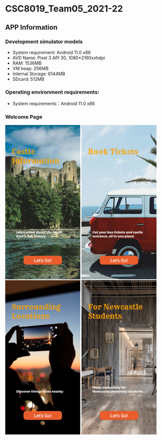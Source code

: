 # CSC8019_Team05_2021-22
## APP Information

### Development simulator models
-   System requirement: Android 11.0 x86
-   AVD Name:         Pixel 3 API 30, 1080*2160xxhdpi 
-   RAM:              1536MB
-   VM heap:          256MB
-   Internal Storage: 6144MB
-   SDcard:           512MB

### Operating environment requirements:
-   System requirements：Android 11.0 x86

### Welcome Page
<img src="https://github.com/Dennisjiao/TravelAPP/blob/main/TrealAppImage/Screenshot_20220611-192345.jpg" width="240px"> <img src="https://github.com/Dennisjiao/TravelAPP/blob/main/TrealAppImage/Screenshot_20220611-192351.jpg" width="240px">
<img src="https://github.com/Dennisjiao/TravelAPP/blob/main/TrealAppImage/Screenshot_20220611-192354.jpg" width="240px">
<img src="https://github.com/Dennisjiao/TravelAPP/blob/main/TrealAppImage/Screenshot_20220611-192357.jpg" width="240px">

